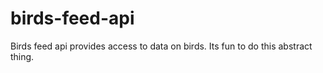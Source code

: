 # birds-feed-api
Birds feed api provides access to data on birds. Its fun to do this abstract thing. 
